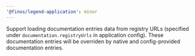 ```yaml
---
'@finos/legend-application': minor
---
```


Support loading documentation entries data from registry URLs (specified under `documentation.registryUrls` in application config). These documentation entries will be overriden by native and config-provided documentation entries.
